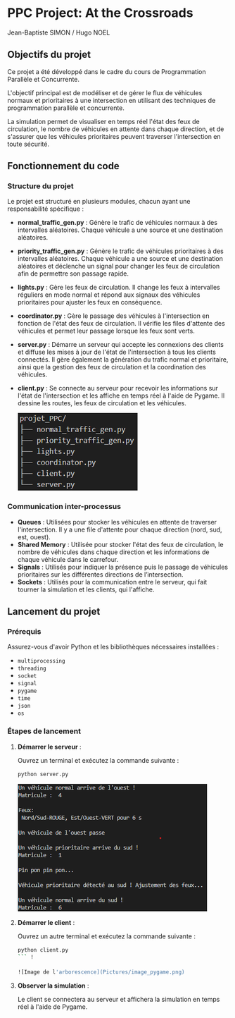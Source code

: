 # PPC Project: At the Crossroads

Jean-Baptiste SIMON / Hugo NOEL

## Objectifs du projet

Ce projet a été développé dans le cadre du cours de Programmation Parallèle et Concurrente.

L'objectif principal est de modéliser et de gérer le flux de véhicules normaux et prioritaires à une intersection en utilisant des techniques de programmation parallèle et concurrente.

La simulation permet de visualiser en temps réel l'état des feux de circulation, le nombre de véhicules en attente dans chaque direction, et de s'assurer que les véhicules prioritaires peuvent traverser l'intersection en toute sécurité.

## Fonctionnement du code

### Structure du projet

Le projet est structuré en plusieurs modules, chacun ayant une responsabilité spécifique :

- **normal_traffic_gen.py** : Génère le trafic de véhicules normaux à des intervalles aléatoires. Chaque véhicule a une source et une destination aléatoires.
- **priority_traffic_gen.py** : Génère le trafic de véhicules prioritaires à des intervalles aléatoires. Chaque véhicule a une source et une destination aléatoires et déclenche un signal pour changer les feux de circulation afin de permettre son passage rapide.
- **lights.py** : Gère les feux de circulation. Il change les feux à intervalles réguliers en mode normal et répond aux signaux des véhicules prioritaires pour ajuster les feux en conséquence.
- **coordinator.py** : Gère le passage des véhicules à l'intersection en fonction de l'état des feux de circulation. Il vérifie les files d'attente des véhicules et permet leur passage lorsque les feux sont verts.
- **server.py** : Démarre un serveur qui accepte les connexions des clients et diffuse les mises à jour de l'état de l'intersection à tous les clients connectés. Il gère également la génération du trafic normal et prioritaire, ainsi que la gestion des feux de circulation et la coordination des véhicules.
- **client.py** : Se connecte au serveur pour recevoir les informations sur l'état de l'intersection et les affiche en temps réel à l'aide de Pygame. Il dessine les routes, les feux de circulation et les véhicules.

    ![Image de l'arborescence](Pictures/image_arborescence.png)

### Communication inter-processus

- **Queues** : Utilisées pour stocker les véhicules en attente de traverser l'intersection. Il y a une file d'attente pour chaque direction (nord, sud, est, ouest).
- **Shared Memory** : Utilisée pour stocker l'état des feux de circulation, le nombre de véhicules dans chaque direction et les informations de chaque véhicule dans le carrefour.
- **Signals** : Utilisés pour indiquer la présence puis le passage de véhicules prioritaires sur les différentes directions de l’intersection.
- **Sockets** : Utilisés pour la communication entre le serveur, qui fait tourner la simulation et les clients, qui l'affiche.

## Lancement du projet

### Prérequis

Assurez-vous d'avoir Python et les bibliothèques nécessaires installées :

- `multiprocessing`
- `threading`
- `socket`
- `signal`
- `pygame`
- `time`
- `json`
- `os`

### Étapes de lancement

1. **Démarrer le serveur** :

   Ouvrez un terminal et exécutez la commande suivante :

   ```sh
   python server.py
   ```

    ![Image de l'arborescence](Pictures/image_Console.png)

2. **Démarrer le client** :

    Ouvrez un autre terminal et exécutez la commande suivante :

    ```sh
   python client.py
   ``` !

    ![Image de l'arborescence](Pictures/image_pygame.png)

3. **Observer la simulation** :

    Le client se connectera au serveur et affichera la simulation en temps réel à l'aide de Pygame.
